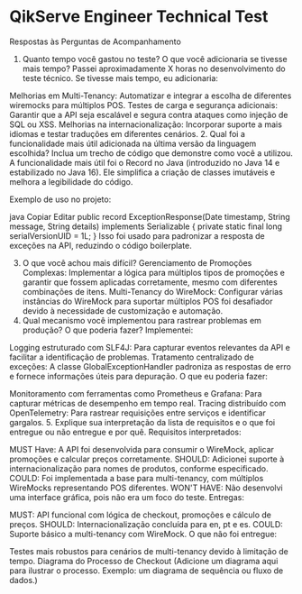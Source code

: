 # QikServe Engineer Technical Test
Respostas às Perguntas de Acompanhamento
1. Quanto tempo você gastou no teste? O que você adicionaria se tivesse mais tempo?
Passei aproximadamente X horas no desenvolvimento do teste técnico.
Se tivesse mais tempo, eu adicionaria:

Melhorias em Multi-Tenancy: Automatizar e integrar a escolha de diferentes wiremocks para múltiplos POS.
Testes de carga e segurança adicionais: Garantir que a API seja escalável e segura contra ataques como injeção de SQL ou XSS.
Melhorias na internacionalização: Incorporar suporte a mais idiomas e testar traduções em diferentes cenários.
2. Qual foi a funcionalidade mais útil adicionada na última versão da linguagem escolhida? Inclua um trecho de código que demonstre como você a utilizou.
A funcionalidade mais útil foi o Record no Java (introduzido no Java 14 e estabilizado no Java 16). Ele simplifica a criação de classes imutáveis e melhora a legibilidade do código.

Exemplo de uso no projeto:

java
Copiar
Editar
public record ExceptionResponse(Date timestamp, String message, String details) implements Serializable {
    private static final long serialVersionUID = 1L;
}
Isso foi usado para padronizar a resposta de exceções na API, reduzindo o código boilerplate.

3. O que você achou mais difícil?
Gerenciamento de Promoções Complexas: Implementar a lógica para múltiplos tipos de promoções e garantir que fossem aplicadas corretamente, mesmo com diferentes combinações de itens.
Multi-Tenancy do WireMock: Configurar várias instâncias do WireMock para suportar múltiplos POS foi desafiador devido à necessidade de customização e automação.
4. Qual mecanismo você implementou para rastrear problemas em produção? O que poderia fazer?
Implementei:

Logging estruturado com SLF4J: Para capturar eventos relevantes da API e facilitar a identificação de problemas.
Tratamento centralizado de exceções: A classe GlobalExceptionHandler padroniza as respostas de erro e fornece informações úteis para depuração.
O que eu poderia fazer:

Monitoramento com ferramentas como Prometheus e Grafana: Para capturar métricas de desempenho em tempo real.
Tracing distribuído com OpenTelemetry: Para rastrear requisições entre serviços e identificar gargalos.
5. Explique sua interpretação da lista de requisitos e o que foi entregue ou não entregue e por quê.
Requisitos interpretados:

MUST Have: A API foi desenvolvida para consumir o WireMock, aplicar promoções e calcular preços corretamente.
SHOULD: Adicionei suporte à internacionalização para nomes de produtos, conforme especificado.
COULD: Foi implementada a base para multi-tenancy, com múltiplos WireMocks representando POS diferentes.
WON'T HAVE: Não desenvolvi uma interface gráfica, pois não era um foco do teste.
Entregas:

MUST: API funcional com lógica de checkout, promoções e cálculo de preços.
SHOULD: Internacionalização concluída para en, pt e es.
COULD: Suporte básico a multi-tenancy com WireMock.
O que não foi entregue:

Testes mais robustos para cenários de multi-tenancy devido à limitação de tempo.
Diagrama do Processo de Checkout
(Adicione um diagrama aqui para ilustrar o processo. Exemplo: um diagrama de sequência ou fluxo de dados.)

